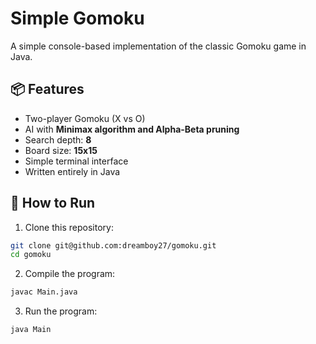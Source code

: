 # Simple Gomoku

A simple console-based implementation of the classic Gomoku game in Java.

## 📦 Features

- Two-player Gomoku (X vs O)
- AI with **Minimax algorithm and Alpha-Beta pruning**
- Search depth: **8**
- Board size: **15x15**
- Simple terminal interface
- Written entirely in Java

## 🚀 How to Run

1. Clone this repository:

```bash
git clone git@github.com:dreamboy27/gomoku.git
cd gomoku
```

2. Compile the program:

```bash
javac Main.java
```

3. Run the program:

```bash
java Main
```
